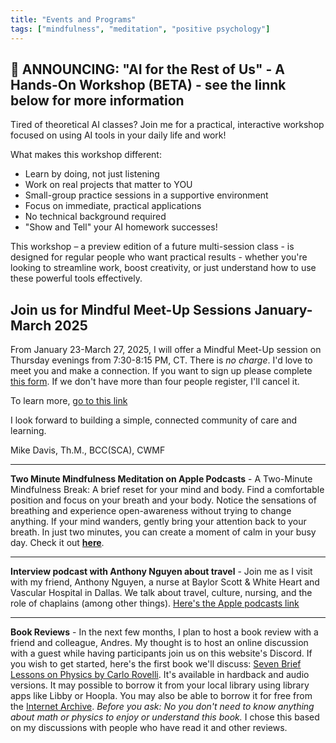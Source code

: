 ```yaml
---
title: "Events and Programs"
tags: ["mindfulness", "meditation", "positive psychology"]
---
```


## 🚀 ANNOUNCING: "AI for the Rest of Us" - A Hands-On Workshop (BETA) - see the linnk below for more information

Tired of theoretical AI classes? Join me for a practical, interactive workshop focused on using AI tools in your daily life and work!

What makes this workshop different:
- Learn by doing, not just listening
- Work on real projects that matter to YOU
- Small-group practice sessions in a supportive environment
- Focus on immediate, practical applications
- No technical background required
- "Show and Tell" your AI homework successes!

This workshop – a preview edition of a future multi-session class - is designed for regular people who want practical results - whether you're looking to streamline work, boost creativity, or just understand how to use these powerful tools effectively.

## Join us for Mindful Meet-Up Sessions January-March 2025

From January 23-March 27, 2025, I will offer a Mindful Meet-Up session on Thursday evenings from 7:30-8:15 PM, CT. There is *no charge*. I'd love to meet you and make a connection. If you want to sign up please complete [this form](https://forms.gle/UvJnRzBrt7s4b2pP9). If we don't have more than four people register, I'll cancel it. 

To learn more, [go to this link](https://drive.google.com/file/d/10VDyk35AwsjOGOZ3wN_MuKoAT-mob5mq/view?usp=sharing)

I look forward to building a simple, connected community of care and learning. 

Mike Davis, Th.M., BCC(SCA), CWMF

---

**Two Minute Mindfulness Meditation on Apple Podcasts** - A Two-Minute Mindfulness Break: A brief reset for your mind and body. Find a comfortable position and focus on your breath and your body. Notice the sensations of breathing and experience open-awareness without trying to change anything. If your mind wanders, gently bring your attention back to your breath. In just two minutes, you can create a moment of calm in your busy day. Check it out **[here](https://podcasts.apple.com/us/podcast/two-minute-mindfulness-meditation/id1765332412?i=1000673695128)**. 

---

**Interview podcast with Anthony Nguyen about travel** - Join me as I visit with my friend, Anthony Nguyen, a nurse at Baylor Scott & White Heart and Vascular Hospital in Dallas. We talk about travel, culture, nursing, and the role of chaplains (among other things). [Here's the Apple podcasts link](https://podcasts.apple.com/us/podcast/travel-health-and-generations-with-anthony-nguyen/id1765332412?i=1000666908796)

---

**Book Reviews** - In the next few months, I plan to host a book review with a friend and colleague, Andres. My thought is to host an online discussion with a guest while having participants join us on this website's Discord. If you wish to get started, here's the first book we'll discuss: [Seven Brief Lessons on Physics by Carlo Rovelli](https://bookshop.org/p/books/seven-brief-lessons-on-physics-carlo-rovelli/10216888?ean=9780399184413). It's available in hardback and audio versions. It may possible to borrow it from your local library using library apps like Libby or Hoopla. You may also be able to borrow it for free from the [Internet Archive](https://archive.org/details/seven-brief-lessons-on-physics-by-rovelli-carlo). *Before you ask: No you don't need to know anything about math or physics to enjoy or understand this book.* I chose this based on my discussions with people who have read it and other reviews.

